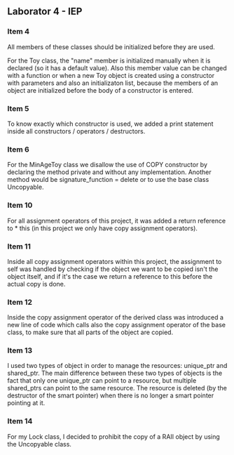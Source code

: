 ## Laborator 4 - IEP

### Item 4

All members of these classes should be initialized before they are used. 

For the Toy class, the "name" member is initialized manually when it is declared (so it has a 
default value).  Also this member value can be changed with a function or when a new Toy object 
is created using a constructor with parameters and also an initializaton list, because the members of an
object are initialized before the body of a constructor is entered. 


### Item 5
To know exactly which constructor is used, we added a print statement inside all constructors / operators / destructors.


### Item 6
For the MinAgeToy class we disallow the use of COPY constructor by declaring the method private and
without any implementation. Another method would be signature_function = delete or to use the base class
Uncopyable.


### Item 10
For all assignment operators of this project, it was added a return reference to * this (in this project we only have copy assignment operators).


### Item 11
Inside all copy assignment operators within this project, the assignment to self was handled by checking if the object we want to be copied isn't the object itself, and if it's the case we return a reference to this before the actual copy is done.


### Item 12
Inside the copy assignment operator of the derived class was introduced a new line of code which calls also the copy assignment operator of the base class, to make sure that all parts of the object are copied.


### Item 13
I used two types of object in order to manage the resources: unique_ptr and shared_ptr. The main difference between these two types of objects is the fact that only one unique_ptr can point to 
a resource, but multiple shared_ptrs can point to the same resource. The resource is deleted (by the destructor of the smart pointer) when there is no longer a smart pointer pointing at it.


### Item 14
For my Lock class, I decided to prohibit the copy of a RAII object by using the Uncopyable class.